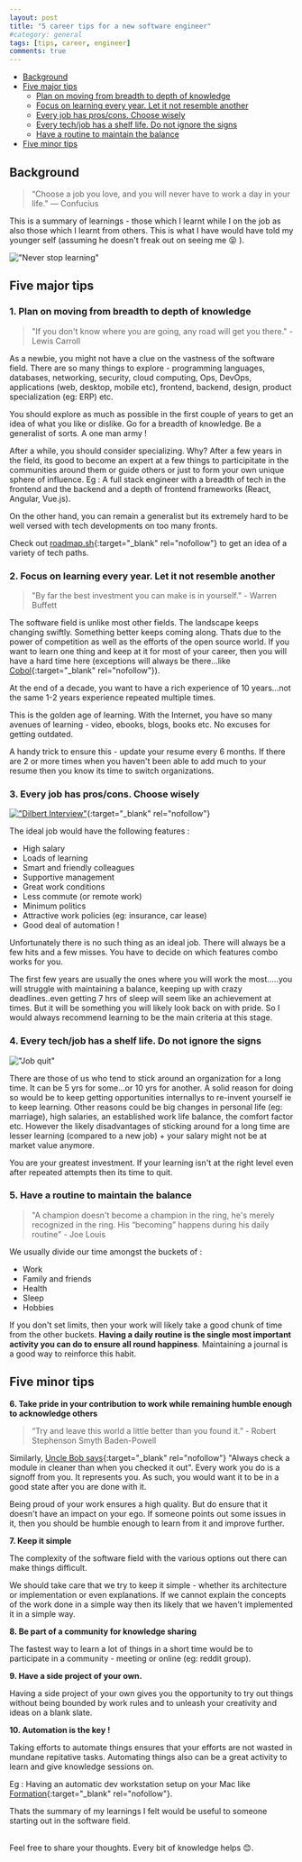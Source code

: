 ```yaml
---
layout: post
title: "5 career tips for a new software engineer"
#category: general
tags: [tips, career, engineer]
comments: true
---
```


<!-- TOC -->

- [Background](#background)
- [Five major tips](#five-major-tips)
  - [Plan on moving from breadth to depth of knowledge](#plan-on-moving-from-breadth-to-depth-of-knowledge)
  - [Focus on learning every year. Let it not resemble another](#focus-on-learning-every-year-let-it-not-resemble-another)
  - [Every job has pros/cons. Choose wisely](#every-job-has-proscons-choose-wisely)
  - [Every tech/job has a shelf life. Do not ignore the signs](#every-techjob-has-a-shelf-life-do-not-ignore-the-signs)
  - [Have a routine to maintain the balance](#have-a-routine-to-maintain-the-balance)
- [Five minor tips](#five-minor-tips)

<!-- /TOC -->
## Background

> “Choose a job you love, and you will never have to work a day in your life." — Confucius

This is a summary of learnings - those which I learnt while I on the job as also those which I learnt from others.
This is what I have would have told my younger self (assuming he doesn't freak out on seeing me :stuck_out_tongue_closed_eyes: ).

!["Never stop learning"](/assets/images/engineer-lessons/never-stop-learning.png "Never stop learning")

## Five major tips

### 1. Plan on moving from breadth to depth of knowledge

> "If you don't know where you are going, any road will get you there."  - Lewis Carroll

As a newbie, you might not have a clue on the vastness of the software field. There are so many things to explore - programming languages, databases, networking, security, cloud computing, Ops, DevOps, applications (web, desktop, mobile etc), frontend, backend, design, product specialization (eg: ERP) etc.

You should explore as much as possible in the first couple of years to get an idea of what you like or dislike. Go for a breadth of knowledge. Be a generalist of sorts. A one man army !

After a while, you should consider specializing. Why? After a few years in the field, its good to become an expert at a few things to participitate in the communities around them or guide others or just to form your own unique sphere of influence. Eg : A full stack engineer with a breadth of tech in the frontend and the backend and a depth of frontend frameworks (React, Angular, Vue.js).

On the other hand, you can remain a generalist but its extremely hard to be well versed with tech developments on too many fronts.

Check out [roadmap.sh](https://roadmap.sh/){:target="_blank" rel="nofollow"} to get an idea of a variety of tech paths.

### 2. Focus on learning every year. Let it not resemble another

> "By far the best investment you can make is in yourself."  - Warren Buffett

The software field is unlike most other fields. The landscape keeps changing swiftly. Something better keeps coming along. Thats due to the power of competition as well as the efforts of the open source world.
If you want to learn one thing and keep at it for most of your career, then you will have a hard time here (exceptions will always be there...like [Cobol](https://thenewstack.io/cobol-everywhere-will-maintain/){:target="_blank" rel="nofollow"}).

At the end of a decade, you want to have a rich experience of 10 years...not the same 1-2 years experience repeated multiple times.

This is the golden age of learning. With the Internet, you have so many avenues of learning - video, ebooks, blogs, books etc. No excuses for getting outdated.

A handy trick to ensure this - update your resume every 6 months. If there are 2 or more times when you haven't been able to add much to your resume then you know its time to switch organizations.

### 3. Every job has pros/cons. Choose wisely

[!["Dilbert Interview"](/assets/images/engineer-lessons/dilbert-interview.gif "Dilbert Interview")](https://dilbert.com/strip/2015-12-21){:target="_blank" rel="nofollow"}

The ideal job would have the following features :

- High salary
- Loads of learning
- Smart and friendly colleagues
- Supportive management
- Great work conditions
- Less commute (or remote work)
- Minimum politics
- Attractive work policies (eg: insurance, car lease)
- Good deal of automation !

Unfortunately there is no such thing as an ideal job. There will always be a few hits and a few misses.
You have to decide on which features combo works for you.

The first few years are usually the ones where you will work the most.....you will struggle with maintaining a balance, keeping up with crazy deadlines..even getting 7 hrs of sleep will seem like an achievement at times.
But it will be something you will likely look back on with pride. So I would always recommend learning to be the main criteria at this stage.

### 4. Every tech/job has a shelf life. Do not ignore the signs

!["Job quit"](/assets/images/engineer-lessons/job-quit.png "Job quit")

There are those of us who tend to stick around an organization for a long time. It can be 5 yrs for some...or 10 yrs for another. A solid reason for doing so would be to keep getting opportunities internallys to re-invent yourself ie to keep learning. Other reasons could be big changes in personal life (eg: marriage), high salaries, an established work life balance, the comfort factor etc.
However the likely disadvantages of sticking around for a long time are lesser learning (compared to a new job) + your salary might not be at market value anymore.

You are your greatest investment. If your learning isn't at the right level even after repeated attempts then its time to quit.

### 5. Have a routine to maintain the balance

> "A champion doesn't become a champion in the ring, he's merely recognized in the ring. His “becoming” happens during his daily routine" - Joe Louis

We usually divide our time amongst the buckets of :

- Work
- Family and friends
- Health
- Sleep
- Hobbies

If you don't set limits, then your work will likely take a good chunk of time from the other buckets.
**Having a daily routine is the single most important activity you can do to ensure all round happiness**.
Maintaining a journal is a good way to reinforce this habit.

## Five minor tips

**6. Take pride in your contribution to work while remaining humble enough to acknowledge others**

> “Try and leave this world a little better than you found it.” - Robert Stephenson Smyth Baden-Powell

Similarly, [Uncle Bob says](https://learning.oreilly.com/library/view/97-things-every/9780596809515/ch08.html){:target="_blank" rel="nofollow"} "Always check a module in cleaner than when you checked it out".
Every work you do is a signoff from you. It represents you. As such, you would want it to be in a good state after you are done with it.

Being proud of your work ensures a high quality. But do ensure that it doesn't have an impact on your ego. If someone points out some issues in it, then you should be humble enough to learn from it and improve further.

**7. Keep it simple**

The complexity of the software field with the various options out there can make things difficult.

We should take care that we try to keep it simple - whether its architecture or implementation or even explanations.
If we cannot explain the concepts of the work done in a simple way then its likely that we haven't implemented it in a simple way.

**8. Be part of a community for knowledge sharing**

The fastest way to learn a lot of things in a short time would be to participate in a community - meeting or online (eg: reddit group).

**9. Have a side project of your own.**

Having a side project of your own gives you the opportunity to try out things without being bounded by work rules and to unleash your creativity and ideas on a blank slate.

**10. Automation is the key !**

Taking efforts to automate things ensures that your efforts are not wasted in mundane repitative tasks.
Automating things also can be a great activity to learn and give knowledge sessions on.

Eg : Having an automatic dev workstation setup on your Mac like [Formation](https://github.com/minamarkham/formation){:target="_blank" rel="nofollow"}.

Thats the summary of my learnings I felt would be useful to someone starting out in the software field.

<br/>Feel free to share your thoughts. Every bit of knowledge helps :blush:.
